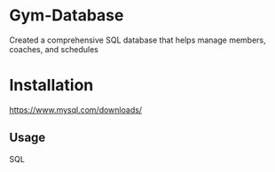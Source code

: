 # Gym-Database
Created a comprehensive SQL database that helps manage members, coaches, and schedules

# Installation

https://www.mysql.com/downloads/


## Usage

SQL
